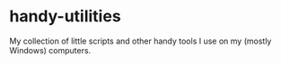 # handy-utilities
My collection of little scripts and other handy tools I use on my (mostly Windows) computers.
